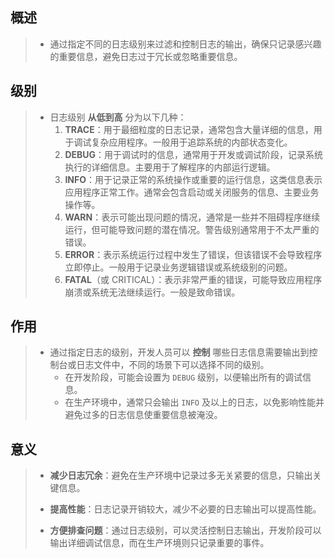 ## 概述

> - 通过指定不同的日志级别来过滤和控制日志的输出，确保只记录感兴趣的重要信息，避免日志过于冗长或忽略重要信息。



## 级别

> - 日志级别  **从低到高**  分为以下几种：
>   1. **TRACE**：用于最细粒度的日志记录，通常包含大量详细的信息，用于调试复杂应用程序。一般用于追踪系统的内部状态变化。
>   2. **DEBUG**：用于调试时的信息，通常用于开发或调试阶段，记录系统执行的详细信息。主要用于了解程序的内部运行逻辑。
>   3. **INFO**：用于记录正常的系统操作或重要的运行信息，这类信息表示应用程序正常工作。通常会包含启动或关闭服务的信息、主要业务操作等。
>   4. **WARN**：表示可能出现问题的情况，通常是一些并不阻碍程序继续运行，但可能导致问题的潜在情况。警告级别通常用于不太严重的错误。
>   5. **ERROR**：表示系统运行过程中发生了错误，但该错误不会导致程序立即停止。一般用于记录业务逻辑错误或系统级别的问题。
>   6. **FATAL**（或 CRITICAL）：表示非常严重的错误，可能导致应用程序崩溃或系统无法继续运行。一般是致命错误。



## 作用

> - 通过指定日志的级别，开发人员可以  **控制**  哪些日志信息需要输出到控制台或日志文件中，不同的场景下可以选择不同的级别。
>   - 在开发阶段，可能会设置为 `DEBUG` 级别，以便输出所有的调试信息。
>   - 在生产环境中，通常只会输出 `INFO` 及以上的日志，以免影响性能并避免过多的日志信息使重要信息被淹没。



## 意义

> - **减少日志冗余**：避免在生产环境中记录过多无关紧要的信息，只输出关键信息。
>
> - **提高性能**：日志记录开销较大，减少不必要的日志输出可以提高性能。
>
> - **方便排查问题**：通过日志级别，可以灵活控制日志输出，开发阶段可以输出详细调试信息，而在生产环境则只记录重要的事件。